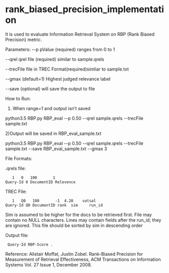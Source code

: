﻿# rank_biased_precision_implementation
It is used to evaluate Information Retrieval System on RBP (Rank Biased Precision) metric.

Parameters:
--p         pValue (required) ranges from 0 to 1


--qrel      qrel file (required) similar to sample.qrels


--trecFile  file in TREC Format(required)simliar to sample.txt 

--gmax     (default=1) Highest judged relevance label

--save      (optional) will save the output to file

How to Run:

1) When range=1 and output isn’t saved

python3.5 RBP.py RBP_eval --p 0.50 --qrel sample.qrels --trecFile sample.txt

2)Output will be saved in RBP_eval_sample.txt

python3.5 RBP.py RBP_eval --p 0.50 --qrel sample.qrels --trecFile sample.txt --save RBP_eval_sample.txt --gmax 3

File Formats:

.qrels file:

	   1   0   100       1
    Query-Id 0 DocumentID Relevence

TREC File:

	   1   Q0   100       -1  4.20    vatsal
    Query-Id Q0 DocumentID rank  sim     run_id
Sim is assumed to be higher for the docs to be retrieved first. 
File may contain no NULL characters. 
Lines may contain fields after the run_id; they are ignored.
This file should be sorted by sim in descending order

Output file: 
     
     Query-Id RBP-Score .

Reference:
Alistair Moffat, Justin Zobel. Rank-Biased Precision for Measurement of Retrieval Effectiveness, ACM Transactions on Information Systems Vol. 27 Issue 1, December 2008.
